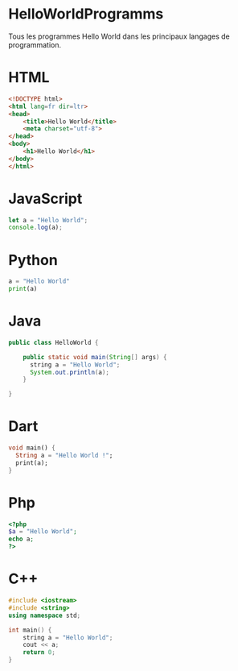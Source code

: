 # HelloWorldProgramms
Tous les programmes Hello World dans les principaux langages de programmation.

# HTML
```html
<!DOCTYPE html>
<html lang=fr dir=ltr>
<head>
    <title>Hello World</title>
    <meta charset="utf-8">
</head>
<body>
    <h1>Hello World</h1>
</body>
</html>
```

# JavaScript
```js
let a = "Hello World";
console.log(a);
```

# Python
```py
a = "Hello World"
print(a)
```

# Java
```java
public class HelloWorld {

    public static void main(String[] args) {
      string a = "Hello World";
      System.out.println(a);
    }

}
```

# Dart
```dart
void main() {
  String a = "Hello World !";
  print(a);
}
```
# Php
```php
<?php
$a = "Hello World";
echo a;
?>
```

# C++
```cpp
#include <iostream>
#include <string>
using namespace std;

int main() {
    string a = "Hello World";
    cout << a;
    return 0;
}
```
